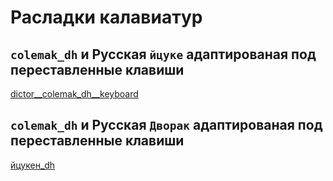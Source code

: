 # Расладки калавиатур

## `colemak_dh` и Русская `йцуке` адаптированая под переставленные клавиши

[dictor__colemak_dh__keyboard](./dictor__colemak_dh__keyboard)



## `colemak_dh` и Русская `Дворак` адаптированая под переставленные клавиши
[йцукен_dh](./йцукен_dh)
